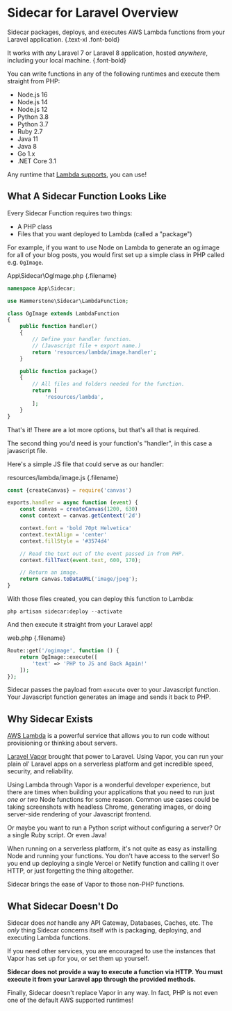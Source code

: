 
# Sidecar for Laravel Overview

Sidecar packages, deploys, and executes AWS Lambda functions from your Laravel application. {.text-xl .font-bold}

It works with _any_ Laravel 7 or Laravel 8 application, hosted _anywhere_, including your local machine. {.font-bold}

You can write functions in any of the following runtimes and execute them straight from PHP:

- Node.js 16
- Node.js 14
- Node.js 12
- Python 3.8
- Python 3.7
- Ruby 2.7
- Java 11
- Java 8
- Go 1.x
- .NET Core 3.1

Any runtime that [Lambda supports](https://docs.aws.amazon.com/lambda/latest/dg/lambda-runtimes.html), you can use!

## What A Sidecar Function Looks Like

Every Sidecar Function requires two things:

- A PHP class
- Files that you want deployed to Lambda (called a "package")

For example, if you want to use Node on Lambda to generate an og:image for all of your blog posts, you would first set up a simple class in PHP called e.g. `OgImage`.

App\Sidecar\OgImage.php {.filename}
```php
namespace App\Sidecar;

use Hammerstone\Sidecar\LambdaFunction;

class OgImage extends LambdaFunction
{
    public function handler()
    {
        // Define your handler function.
        // (Javascript file + export name.)
        return 'resources/lambda/image.handler';
    }

    public function package()
    {
        // All files and folders needed for the function.
        return [
            'resources/lambda',
        ];
    }
}
```

That's it! There are a lot more options, but that's all that is required.

The second thing you'd need is your function's "handler", in this case a javascript file.

Here's a simple JS file that could serve as our handler:

resources/lambda/image.js {.filename}
```js
const {createCanvas} = require('canvas')

exports.handler = async function (event) {
    const canvas = createCanvas(1200, 630)
    const context = canvas.getContext('2d')

    context.font = 'bold 70pt Helvetica'
    context.textAlign = 'center'
    context.fillStyle = '#3574d4'

    // Read the text out of the event passed in from PHP.
    context.fillText(event.text, 600, 170);

    // Return an image.
    return canvas.toDataURL('image/jpeg');
}
```

With those files created, you can deploy this function to Lambda:

```shell
php artisan sidecar:deploy --activate
```

And then execute it straight from your Laravel app!

web.php {.filename}
```php
Route::get('/ogimage', function () {
    return OgImage::execute([
        'text' => 'PHP to JS and Back Again!'
    ]);
});
```

Sidecar passes the payload from `execute` over to your Javascript function. Your Javascript function generates an image and sends it back to PHP.

## Why Sidecar Exists

[AWS Lambda](https://aws.amazon.com/lambda/) is a powerful service that allows you to run code without provisioning or thinking about servers.

[Laravel Vapor](https://vapor.laravel.com/) brought that power to Laravel. Using Vapor, you can run your plain ol' Laravel apps on a serverless platform and get incredible speed, security, and reliability.

Using Lambda through Vapor is a wonderful developer experience, but there are times when building your applications that you need to run just _one or two_ Node functions for some reason. Common use cases could be taking screenshots with headless Chrome, generating images, or doing server-side rendering of your Javascript frontend.

Or maybe you want to run a Python script without configuring a server? Or a single Ruby script. Or even Java!

When running on a serverless platform, it's not quite as easy as installing Node and running your functions. You don't have access to the server! So you end up deploying a single Vercel or Netlify function and calling it over HTTP, or just forgetting the thing altogether.

Sidecar brings the ease of Vapor to those non-PHP functions.


## What Sidecar Doesn't Do

Sidecar does _not_ handle any API Gateway, Databases, Caches, etc. The _only_ thing Sidecar concerns itself with is packaging, deploying, and executing Lambda functions.

If you need other services, you are encouraged to use the instances that Vapor has set up for you, or set them up yourself.

**Sidecar does not provide a way to execute a function via HTTP. You must execute it from your Laravel app through the provided methods.**


Finally, Sidecar doesn't replace Vapor in any way. In fact, PHP is not even one of the default AWS supported runtimes!
